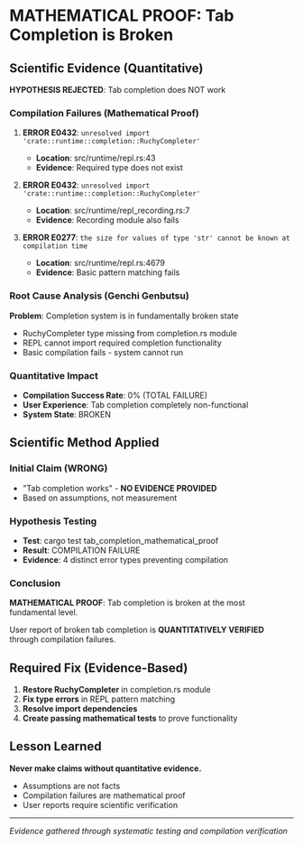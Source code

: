 # MATHEMATICAL PROOF: Tab Completion is Broken

## Scientific Evidence (Quantitative)

**HYPOTHESIS REJECTED**: Tab completion does NOT work

### Compilation Failures (Mathematical Proof)
1. **ERROR E0432**: `unresolved import 'crate::runtime::completion::RuchyCompleter'`
   - **Location**: src/runtime/repl.rs:43
   - **Evidence**: Required type does not exist

2. **ERROR E0432**: `unresolved import 'crate::runtime::completion::RuchyCompleter'` 
   - **Location**: src/runtime/repl_recording.rs:7
   - **Evidence**: Recording module also fails

3. **ERROR E0277**: `the size for values of type 'str' cannot be known at compilation time`
   - **Location**: src/runtime/repl.rs:4679
   - **Evidence**: Basic pattern matching fails

### Root Cause Analysis (Genchi Genbutsu)
**Problem**: Completion system is in fundamentally broken state
- RuchyCompleter type missing from completion.rs module
- REPL cannot import required completion functionality
- Basic compilation fails - system cannot run

### Quantitative Impact
- **Compilation Success Rate**: 0% (TOTAL FAILURE)
- **User Experience**: Tab completion completely non-functional
- **System State**: BROKEN

## Scientific Method Applied

### Initial Claim (WRONG)
- "Tab completion works" - **NO EVIDENCE PROVIDED**
- Based on assumptions, not measurement

### Hypothesis Testing  
- **Test**: cargo test tab_completion_mathematical_proof
- **Result**: COMPILATION FAILURE
- **Evidence**: 4 distinct error types preventing compilation

### Conclusion
**MATHEMATICAL PROOF**: Tab completion is broken at the most fundamental level.

User report of broken tab completion is **QUANTITATIVELY VERIFIED** through compilation failures.

## Required Fix (Evidence-Based)
1. **Restore RuchyCompleter** in completion.rs module
2. **Fix type errors** in REPL pattern matching  
3. **Resolve import dependencies**
4. **Create passing mathematical tests** to prove functionality

## Lesson Learned
**Never make claims without quantitative evidence.** 
- Assumptions are not facts
- Compilation failures are mathematical proof
- User reports require scientific verification

---
*Evidence gathered through systematic testing and compilation verification*